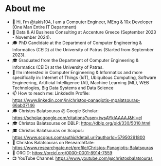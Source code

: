 # About me
- 👋 Hi, I’m @takis104, I am a Computer Engineer, MEng & 10x Developer (One Man Entire IT Department)
- 💼 Data & AI Business Consulting at Accenture Greece (September 2023 - November 2024).
- 🎓 PhD Candidate at the Department of Computer Engineering & Informatics (CEID) at the University of Patras (Started from September 2023).
- 🎓 Graduated from the Department of Computer Engineering & Informatics (CEID) at the University of Patras.
- 👀 I’m interested in Computer Engineering & Informatics and more specifically in: Internet of Things (IoT), Ubiquitous Computing, Software Engineering, Artificial Intelligence (AI), Machine Learning (ML), WEB Technologies, Big Data Systems and Data Science
- 📫 How to reach me: LinkdedIn Profile: https://www.linkedin.com/in/christos-panagiotis-mpalatsouras-66ab07146
- 🎓 Christos Balatsouras @ Google Scholar: https://scholar.google.com/citations?user=twsAYkIAAAAJ&hl=el
- 🎓 Christos Balatsouras on DBLP: https://dblp.org/pid/330/5010.html
- 🎓 Christos Balatsouras on Scopus: https://www.scopus.com/authid/detail.uri?authorId=57950291800
- 🔬 Christos Balatsouras on ResearchGate: https://www.researchgate.net/profile/Christos-Panagiotis-Balatsouras
- 🪪 ORCID: https://orcid.org/0000-0001-8914-7559
- 📺 YouTube Channel: https://www.youtube.com/@christosbalatsouras
<!--- - 🌱 I’m currently learning new tech skills... --->

<!---
## Current Tech Stack
### Front-end
- React.JS

### Back-end
- Flask
- FastAPI

### Mobile
- Android: Kotlin

### Databases
- mySQL
- PostgreSQL

### Cloud
- Google Firebase
- Microsoft Azure

### Data & AI
- Pandas
- Numpy
- Sci-kit Learn
- Tensorflow/Keras

### Big Data Management
- Apache Spark
--->

<!---
takis104/takis104 is a ✨ special ✨ repository because its `README.md` (this file) appears on your GitHub profile.
You can click the Preview link to take a look at your changes.
--->
